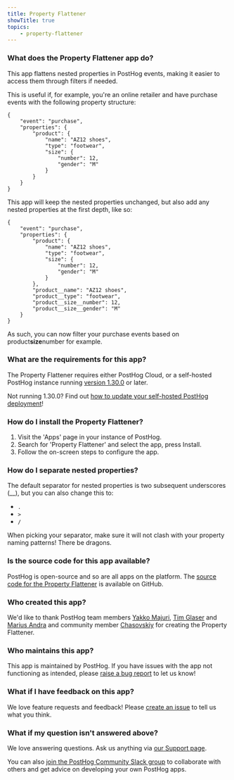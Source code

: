 ```yaml
---
title: Property Flattener
showTitle: true
topics:
    - property-flattener
---
```


### What does the Property Flattener app do?

This app flattens nested properties in PostHog events, making it easier to access them through filters if needed.

This is useful if, for example, you're an online retailer and have purchase events with the following property structure:

```
{
    "event": "purchase",
    "properties": {
        "product": {
            "name": "AZ12 shoes",
            "type": "footwear",
            "size": {
                "number": 12,
                "gender": "M"
            }
        }
    }
}
```

This app will keep the nested properties unchanged, but also add any nested properties at the first depth, like so:

```
{
    "event": "purchase",
    "properties": {
        "product": {
            "name": "AZ12 shoes",
            "type": "footwear",
            "size": {
                "number": 12,
                "gender": "M"
            }
        },
        "product__name": "AZ12 shoes",
        "product__type": "footwear",
        "product__size__number": 12,
        "product__size__gender": "M"
    }
}
```

As such, you can now filter your purchase events based on product**size**number for example.

### What are the requirements for this app?

The Property Flattener requires either PostHog Cloud, or a self-hosted PostHog instance running [version 1.30.0](https://posthog.com/blog/the-posthog-array-1-30-0) or later.

Not running 1.30.0? Find out [how to update your self-hosted PostHog deployment](https://posthog.com/docs/self-host/configure/upgrading-posthog)!

### How do I install the Property Flattener?

1. Visit the 'Apps' page in your instance of PostHog.
2. Search for 'Property Flattener' and select the app, press Install.
3. Follow the on-screen steps to configure the app.

### How do I separate nested properties?

The default separator for nested properties is two subsequent underscores (\_\_), but you can also change this to:

-   `.`
-   `>`
-   `/`

When picking your separator, make sure it will not clash with your property naming patterns! There be dragons.

### Is the source code for this app available?

PostHog is open-source and so are all apps on the platform. The [source code for the Property Flattener](https://github.com/PostHog/flatten-properties-plugin) is available on GitHub.

### Who created this app?

We'd like to thank PostHog team members [Yakko Majuri](https://github.com/yakkomajuri), [Tim Glaser](https://github.com/timgl) and [Marius Andra](https://github.com/mariusandra) and community member [Chasovskiy](https://github.com/chasovskiy) for creating the Property Flattener.

### Who maintains this app?

This app is maintained by PostHog. If you have issues with the app not functioning as intended, please [raise a bug report](https://github.com/PostHog/posthog/issues/new?assignees=&labels=bug&template=bug_report.md) to let us know!

### What if I have feedback on this app?

We love feature requests and feedback! Please [create an issue](https://github.com/PostHog/posthog/issues/new?assignees=&labels=enhancement%2C+feature&template=feature_request.md) to tell us what you think.

### What if my question isn't answered above?

We love answering questions. Ask us anything via [our Support page](/questions).

You can also [join the PostHog Community Slack group](/slack) to collaborate with others and get advice on developing your own PostHog apps.
